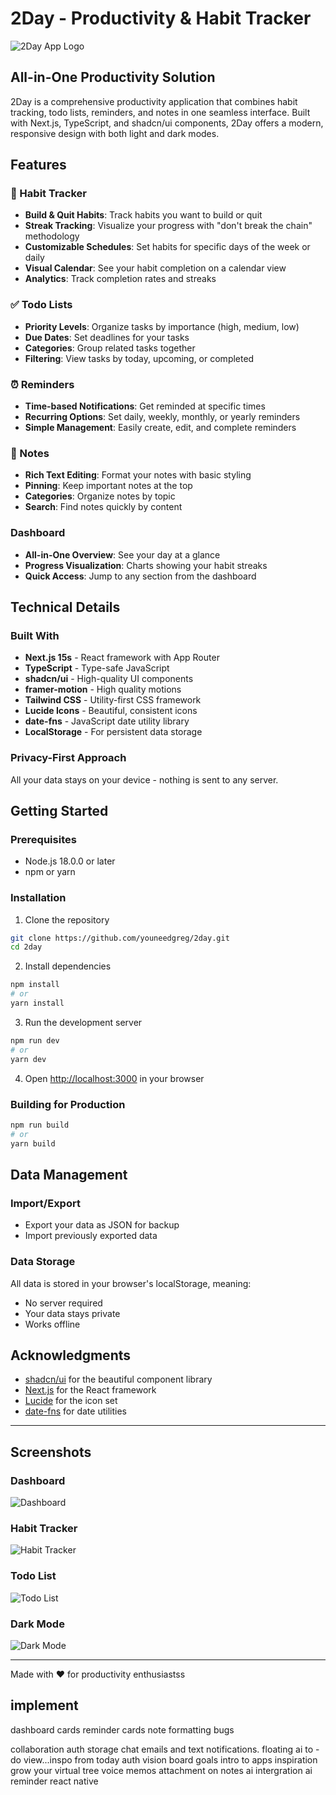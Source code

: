 # 2Day - Productivity & Habit Tracker

![2Day App Logo](public/2day-logo.png)

## All-in-One Productivity Solution

2Day is a comprehensive productivity application that combines habit tracking, todo lists, reminders, and notes in one seamless interface. Built with Next.js, TypeScript, and shadcn/ui components, 2Day offers a modern, responsive design with both light and dark modes.

## Features

### 🔄 Habit Tracker
- **Build & Quit Habits**: Track habits you want to build or quit
- **Streak Tracking**: Visualize your progress with "don't break the chain" methodology
- **Customizable Schedules**: Set habits for specific days of the week or daily
- **Visual Calendar**: See your habit completion on a calendar view
- **Analytics**: Track completion rates and streaks

### ✅ Todo Lists
- **Priority Levels**: Organize tasks by importance (high, medium, low)
- **Due Dates**: Set deadlines for your tasks
- **Categories**: Group related tasks together
- **Filtering**: View tasks by today, upcoming, or completed

### ⏰ Reminders
- **Time-based Notifications**: Get reminded at specific times
- **Recurring Options**: Set daily, weekly, monthly, or yearly reminders
- **Simple Management**: Easily create, edit, and complete reminders

### 📝 Notes
- **Rich Text Editing**: Format your notes with basic styling
- **Pinning**: Keep important notes at the top
- **Categories**: Organize notes by topic
- **Search**: Find notes quickly by content

### Dashboard
- **All-in-One Overview**: See your day at a glance
- **Progress Visualization**: Charts showing your habit streaks
- **Quick Access**: Jump to any section from the dashboard

## Technical Details

### Built With
- **Next.js 15s** - React framework with App Router
- **TypeScript** - Type-safe JavaScript
- **shadcn/ui** - High-quality UI components
- **framer-motion** - High quality motions
- **Tailwind CSS** - Utility-first CSS framework
- **Lucide Icons** - Beautiful, consistent icons
- **date-fns** - JavaScript date utility library
- **LocalStorage** - For persistent data storage

### Privacy-First Approach
All your data stays on your device - nothing is sent to any server.

## Getting Started

### Prerequisites
- Node.js 18.0.0 or later
- npm or yarn

### Installation

1. Clone the repository
```bash
git clone https://github.com/youneedgreg/2day.git
cd 2day
```

2. Install dependencies
```bash
npm install
# or
yarn install
```

3. Run the development server
```bash
npm run dev
# or
yarn dev
```

4. Open [http://localhost:3000](http://localhost:3000) in your browser

### Building for Production

```bash
npm run build
# or
yarn build
```

## Data Management

### Import/Export
- Export your data as JSON for backup
- Import previously exported data

### Data Storage
All data is stored in your browser's localStorage, meaning:
- No server required
- Your data stays private
- Works offline


## Acknowledgments

- [shadcn/ui](https://ui.shadcn.com/) for the beautiful component library
- [Next.js](https://nextjs.org/) for the React framework
- [Lucide](https://lucide.dev/) for the icon set
- [date-fns](https://date-fns.org/) for date utilities

---

## Screenshots

### Dashboard
![Dashboard](screenshots/dashboard.png)

### Habit Tracker
![Habit Tracker](screenshots/habits.png)

### Todo List
![Todo List](screenshots/todos.png)

### Dark Mode
![Dark Mode](screenshots/dark-mode.png)

---

Made with ❤️ for productivity enthusiastss



## implement
dashboard cards
reminder cards
note formatting
bugs



collaboration
auth
storage
chat
emails and text notifications.
floating ai
to -do view...inspo from today
auth
vision board
goals
intro to apps
inspiration
grow your virtual tree
voice memos
attachment on notes
ai intergration
ai reminder
react native
